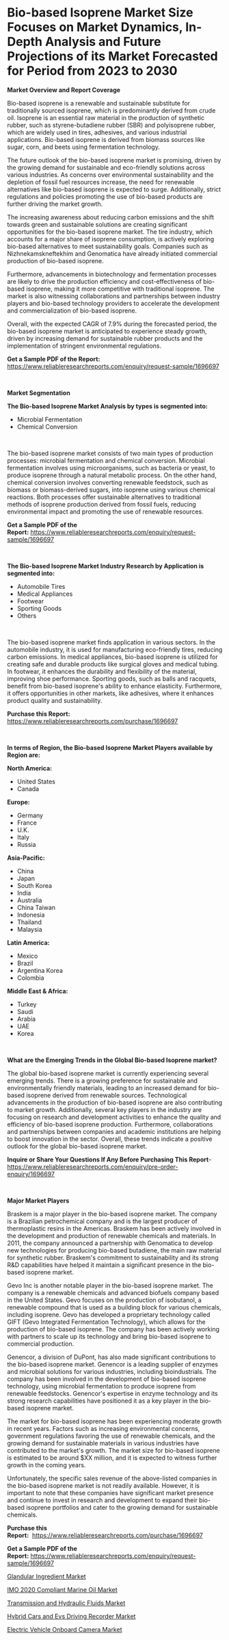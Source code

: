 <p><h1>Bio-based Isoprene Market Size Focuses on Market Dynamics, In-Depth Analysis and Future Projections of its Market Forecasted for Period from 2023 to 2030</h1></p><p><strong>Market Overview and Report Coverage</strong></p>
<p><p>Bio-based isoprene is a renewable and sustainable substitute for traditionally sourced isoprene, which is predominantly derived from crude oil. Isoprene is an essential raw material in the production of synthetic rubber, such as styrene-butadiene rubber (SBR) and polyisoprene rubber, which are widely used in tires, adhesives, and various industrial applications. Bio-based isoprene is derived from biomass sources like sugar, corn, and beets using fermentation technology.</p><p>The future outlook of the bio-based isoprene market is promising, driven by the growing demand for sustainable and eco-friendly solutions across various industries. As concerns over environmental sustainability and the depletion of fossil fuel resources increase, the need for renewable alternatives like bio-based isoprene is expected to surge. Additionally, strict regulations and policies promoting the use of bio-based products are further driving the market growth.</p><p>The increasing awareness about reducing carbon emissions and the shift towards green and sustainable solutions are creating significant opportunities for the bio-based isoprene market. The tire industry, which accounts for a major share of isoprene consumption, is actively exploring bio-based alternatives to meet sustainability goals. Companies such as Nizhnekamskneftekhim and Genomatica have already initiated commercial production of bio-based isoprene.</p><p>Furthermore, advancements in biotechnology and fermentation processes are likely to drive the production efficiency and cost-effectiveness of bio-based isoprene, making it more competitive with traditional isoprene. The market is also witnessing collaborations and partnerships between industry players and bio-based technology providers to accelerate the development and commercialization of bio-based isoprene.</p><p>Overall, with the expected CAGR of 7.9% during the forecasted period, the bio-based isoprene market is anticipated to experience steady growth, driven by increasing demand for sustainable rubber products and the implementation of stringent environmental regulations.</p></p>
<p><strong>Get a Sample PDF of the Report:</strong> <a href="https://www.reliableresearchreports.com/enquiry/request-sample/1696697">https://www.reliableresearchreports.com/enquiry/request-sample/1696697</a></p>
<p>&nbsp;</p>
<p><strong>Market Segmentation</strong></p>
<p><strong>The Bio-based Isoprene Market Analysis by types is segmented into:</strong></p>
<p><ul><li>Microbial Fermentation</li><li>Chemical Conversion</li></ul></p>
<p>&nbsp;</p>
<p><p>The bio-based isoprene market consists of two main types of production processes: microbial fermentation and chemical conversion. Microbial fermentation involves using microorganisms, such as bacteria or yeast, to produce isoprene through a natural metabolic process. On the other hand, chemical conversion involves converting renewable feedstock, such as biomass or biomass-derived sugars, into isoprene using various chemical reactions. Both processes offer sustainable alternatives to traditional methods of isoprene production derived from fossil fuels, reducing environmental impact and promoting the use of renewable resources.</p></p>
<p><strong>Get a Sample PDF of the Report:</strong>&nbsp;<a href="https://www.reliableresearchreports.com/enquiry/request-sample/1696697">https://www.reliableresearchreports.com/enquiry/request-sample/1696697</a></p>
<p>&nbsp;</p>
<p><strong>The Bio-based Isoprene Market Industry Research by Application is segmented into:</strong></p>
<p><ul><li>Automobile Tires</li><li>Medical Appliances</li><li>Footwear</li><li>Sporting Goods</li><li>Others</li></ul></p>
<p>&nbsp;</p>
<p><p>The bio-based isoprene market finds application in various sectors. In the automobile industry, it is used for manufacturing eco-friendly tires, reducing carbon emissions. In medical appliances, bio-based isoprene is utilized for creating safe and durable products like surgical gloves and medical tubing. In footwear, it enhances the durability and flexibility of the material, improving shoe performance. Sporting goods, such as balls and racquets, benefit from bio-based isoprene's ability to enhance elasticity. Furthermore, it offers opportunities in other markets, like adhesives, where it enhances product quality and sustainability.</p></p>
<p><strong>Purchase this Report:</strong>&nbsp; <a href="https://www.reliableresearchreports.com/purchase/1696697">https://www.reliableresearchreports.com/purchase/1696697</a></p>
<p>&nbsp;</p>
<p><strong>In terms of Region, the Bio-based Isoprene Market Players available by Region are:</strong></p>
<p>
    <p> <strong> North America: </strong>
        <ul>
            <li>United States</li>
            <li>Canada</li>
        </ul>
        </p> 
    <p> <strong> Europe: </strong>
        <ul>
            <li>Germany</li>
            <li>France</li>
            <li>U.K.</li>
            <li>Italy</li>
            <li>Russia</li>
        </ul>
        </p> 
    <p> <strong> Asia-Pacific: </strong>
        <ul>
            <li>China</li>
            <li>Japan</li>
            <li>South Korea</li>
            <li>India</li>
            <li>Australia</li>
            <li>China Taiwan</li>
            <li>Indonesia</li>
            <li>Thailand</li>
            <li>Malaysia</li>
        </ul>
        </p> 
    <p> <strong> Latin America: </strong>
        <ul>
            <li>Mexico</li>
            <li>Brazil</li>
            <li>Argentina Korea</li>
            <li>Colombia</li>
        </ul>
        </p> 
    <p> <strong> Middle East & Africa: </strong>
        <ul>
            <li>Turkey</li>
            <li>Saudi</li>
            <li>Arabia</li>
            <li>UAE</li>
            <li>Korea</li>
        </ul>
    </p>
    </p>
<p>&nbsp;</p>
<p><strong>What are the Emerging Trends in the Global Bio-based Isoprene market?</strong></p>
<p><p>The global bio-based isoprene market is currently experiencing several emerging trends. There is a growing preference for sustainable and environmentally friendly materials, leading to an increased demand for bio-based isoprene derived from renewable sources. Technological advancements in the production of bio-based isoprene are also contributing to market growth. Additionally, several key players in the industry are focusing on research and development activities to enhance the quality and efficiency of bio-based isoprene production. Furthermore, collaborations and partnerships between companies and academic institutions are helping to boost innovation in the sector. Overall, these trends indicate a positive outlook for the global bio-based isoprene market.</p></p>
<p><strong>Inquire or Share Your Questions If Any Before Purchasing This Report</strong>- <a href="https://www.reliableresearchreports.com/enquiry/pre-order-enquiry/1696697">https://www.reliableresearchreports.com/enquiry/pre-order-enquiry/1696697</a></p>
<p>&nbsp;</p>
<p><strong>Major Market Players</strong></p>
<p><p>Braskem is a major player in the bio-based isoprene market. The company is a Brazilian petrochemical company and is the largest producer of thermoplastic resins in the Americas. Braskem has been actively involved in the development and production of renewable chemicals and materials. In 2011, the company announced a partnership with Genomatica to develop new technologies for producing bio-based butadiene, the main raw material for synthetic rubber. Braskem's commitment to sustainability and its strong R&D capabilities have helped it maintain a significant presence in the bio-based isoprene market.</p><p>Gevo Inc is another notable player in the bio-based isoprene market. The company is a renewable chemicals and advanced biofuels company based in the United States. Gevo focuses on the production of isobutanol, a renewable compound that is used as a building block for various chemicals, including isoprene. Gevo has developed a proprietary technology called GIFT (Gevo Integrated Fermentation Technology), which allows for the production of bio-based isoprene. The company has been actively working with partners to scale up its technology and bring bio-based isoprene to commercial production.</p><p>Genencor, a division of DuPont, has also made significant contributions to the bio-based isoprene market. Genencor is a leading supplier of enzymes and microbial solutions for various industries, including bioindustrials. The company has been involved in the development of bio-based isoprene technology, using microbial fermentation to produce isoprene from renewable feedstocks. Genencor's expertise in enzyme technology and its strong research capabilities have positioned it as a key player in the bio-based isoprene market.</p><p>The market for bio-based isoprene has been experiencing moderate growth in recent years. Factors such as increasing environmental concerns, government regulations favoring the use of renewable chemicals, and the growing demand for sustainable materials in various industries have contributed to the market's growth. The market size for bio-based isoprene is estimated to be around $XX million, and it is expected to witness further growth in the coming years.</p><p>Unfortunately, the specific sales revenue of the above-listed companies in the bio-based isoprene market is not readily available. However, it is important to note that these companies have significant market presence and continue to invest in research and development to expand their bio-based isoprene portfolios and cater to the growing demand for sustainable chemicals.</p></p>
<p><strong>Purchase this Report:</strong>&nbsp;&nbsp;<a href="https://www.reliableresearchreports.com/purchase/1696697">https://www.reliableresearchreports.com/purchase/1696697</a></p>
<p></p>
<p><strong>Get a Sample PDF of the Report:</strong>&nbsp;<a href="https://www.reliableresearchreports.com/enquiry/request-sample/1696697">https://www.reliableresearchreports.com/enquiry/request-sample/1696697</a></p>
<p><p><a href="https://medium.com/@mikemonahan1944/glandular-ingredient-market-insights-into-market-cagr-market-trends-and-growth-strategies-c4bcee6298ca">Glandular Ingredient Market</a></p><p><a href="https://github.com/Chiragrp23/Market-Research-Report-List-1/blob/main/imo-2020-compliant-marine-oil-market.md">IMO 2020 Compliant Marine Oil Market</a></p><p><a href="https://github.com/Chiragrp22/Market-Research-Report-List-1/blob/main/transmission-and-hydraulic-fluids-market.md">Transmission and Hydraulic Fluids Market</a></p><p><a href="https://www.linkedin.com/pulse/hybrid-cars-evs-driving-recorder-market-challenges-opportunities-z9goe/">Hybrid Cars and Evs Driving Recorder Market</a></p><p><a href="https://www.linkedin.com/pulse/electric-vehicle-onboard-camera-market-research-report-provides-3dane/">Electric Vehicle Onboard Camera Market</a></p></p>